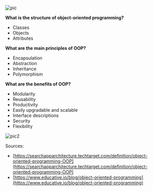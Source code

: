 ![pic](https://user-images.githubusercontent.com/85620139/143841142-90f2d342-6aa7-499c-936d-df92cb2ca1f3.jpg)


**What is the structure of object-oriented programming?**

- Classes
- Objects
- Attributes

**What are the main principles of OOP?**

- Encapsulation
- Abstraction
- Inheritance
- Polymorphism

**What are the benefits of OOP?**

- Modularity
- Reusability
- Productivity
- Easily upgradable and scalable
- Interface descriptions
- Security
- Flexibility

![pic2](https://user-images.githubusercontent.com/85620139/143841296-b1519099-034f-4b26-b191-bed79440f0ff.png)


Sources:

- [https://searchapparchitecture.techtarget.com/definition/object-oriented-programming-OOP](https://searchapparchitecture.techtarget.com/definition/object-oriented-programming-OOP)
- [https://www.educative.io/blog/object-oriented-programming](https://www.educative.io/blog/object-oriented-programming)
